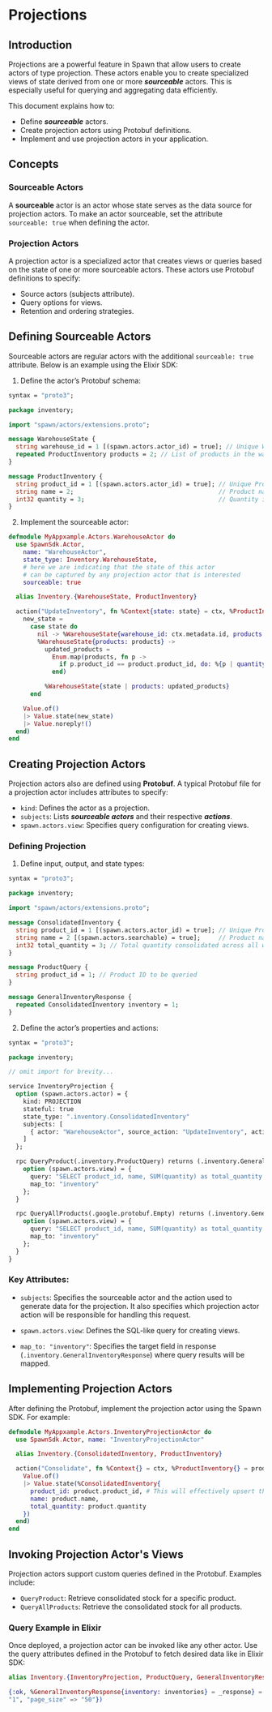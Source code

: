 # Projections

## Introduction

Projections are a powerful feature in Spawn that allow users to create actors of type projection. 
These actors enable you to create specialized views of state derived from one or more ***sourceable*** actors. This is especially useful for querying and aggregating data efficiently.

This document explains how to:

* Define ***sourceable*** actors.
* Create projection actors using Protobuf definitions.
* Implement and use projection actors in your application.

## Concepts

### Sourceable Actors

A **sourceable** actor is an actor whose state serves as the data source for projection actors. To make an actor sourceable, set the attribute `sourceable: true` when defining the actor.

### Projection Actors

A projection actor is a specialized actor that creates views or queries based on the state of one or more sourceable actors. These actors use Protobuf definitions to specify:

* Source actors (subjects attribute).
* Query options for views.
* Retention and ordering strategies.

## Defining Sourceable Actors

Sourceable actors are regular actors with the additional `sourceable: true` attribute. Below is an example using the Elixir SDK:

1. Define the actor’s Protobuf schema:

```protobuf
syntax = "proto3";

package inventory;

import "spawn/actors/extensions.proto";

message WarehouseState {
  string warehouse_id = 1 [(spawn.actors.actor_id) = true]; // Unique Warehouse ID
  repeated ProductInventory products = 2; // List of products in the warehouse (in a real case you probably wouldn't do this)
}

message ProductInventory {
  string product_id = 1 [(spawn.actors.actor_id) = true]; // Unique Product ID
  string name = 2;                                        // Product name
  int32 quantity = 3;                                     // Quantity in stock
}
```

2. Implement the sourceable actor:

```elixir
defmodule MyAppxample.Actors.WarehouseActor do
  use SpawnSdk.Actor,
    name: "WarehouseActor",
    state_type: Inventory.WarehouseState,
    # here we are indicating that the state of this actor 
    # can be captured by any projection actor that is interested
    sourceable: true 

  alias Inventory.{WarehouseState, ProductInventory}

  action("UpdateInventory", fn %Context{state: state} = ctx, %ProductInventory{} = product ->
    new_state =
      case state do
        nil -> %WarehouseState{warehouse_id: ctx.metadata.id, products: [product]}
        %WarehouseState{products: products} ->
          updated_products =
            Enum.map(products, fn p ->
              if p.product_id == product.product_id, do: %{p | quantity: product.quantity}, else: p
            end)

          %WarehouseState{state | products: updated_products}
      end

    Value.of()
    |> Value.state(new_state)
    |> Value.noreply!()
  end)
end
```

## Creating Projection Actors

Projection actors also are defined using **Protobuf**. A typical Protobuf file for a projection actor includes attributes to specify:

* `kind`: Defines the actor as a projection.
* `subjects`: Lists ***sourceable actors*** and their respective ***actions***.
* `spawn.actors.view`: Specifies query configuration for creating views.

### Defining Projection

1. Define input, output, and state types:

```protobuf
syntax = "proto3";

package inventory;

import "spawn/actors/extensions.proto";

message ConsolidatedInventory {
  string product_id = 1 [(spawn.actors.actor_id) = true]; // Unique Product ID
  string name = 2 [(spawn.actors.searchable) = true];     // Product name
  int32 total_quantity = 3; // Total quantity consolidated across all warehouses
}

message ProductQuery {
  string product_id = 1; // Product ID to be queried
}

message GeneralInventoryResponse {
  repeated ConsolidatedInventory inventory = 1;
}
```

2. Define the actor’s properties and actions:

```protobuf
syntax = "proto3";

package inventory;

// omit import for brevity...

service InventoryProjection {
  option (spawn.actors.actor) = {
    kind: PROJECTION
    stateful: true
    state_type: ".inventory.ConsolidatedInventory"
    subjects: [
      { actor: "WarehouseActor", source_action: "UpdateInventory", action: "Consolidate" }
    ]
  };

  rpc QueryProduct(.inventory.ProductQuery) returns (.inventory.GeneralInventoryResponse) {
    option (spawn.actors.view) = {
      query: "SELECT product_id, name, SUM(quantity) as total_quantity FROM projection_actor WHERE product_id = :product_id GROUP BY product_id, name"
      map_to: "inventory"
    };
  }

  rpc QueryAllProducts(.google.protobuf.Empty) returns (.inventory.GeneralInventoryResponse) {
    option (spawn.actors.view) = {
      query: "SELECT product_id, name, SUM(quantity) as total_quantity FROM projection_actor GROUP BY product_id, name"
      map_to: "inventory"
    };
  }
}
```

### Key Attributes:

* `subjects`: Specifies the sourceable actor and the action used to generate data for the projection. 
              It also specifies which projection actor action will be responsible for handling this request.

* `spawn.actors.view`: Defines the SQL-like query for creating views.

* `map_to: "inventory"`: Specifies the target field in response (`.inventory.GeneralInventoryResponse`) where query results will be mapped.

## Implementing Projection Actors

After defining the Protobuf, implement the projection actor using the Spawn SDK. For example:

```elixir
defmodule MyAppxample.Actors.InventoryProjectionActor do
  use SpawnSdk.Actor, name: "InventoryProjectionActor"

  alias Inventory.{ConsolidatedInventory, ProductInventory}

  action("Consolidate", fn %Context{} = ctx, %ProductInventory{} = product ->
    Value.of()
    |> Value.state(%ConsolidatedInventory{
      product_id: product.product_id, # This will effectively upsert the permanent storage by updating the quantity of each product by its product_id
      name: product.name,
      total_quantity: product.quantity
    })
  end)
end
```

## Invoking Projection Actor's Views

Projection actors support custom queries defined in the Protobuf. Examples include:

* `QueryProduct`: Retrieve consolidated stock for a specific product.
* `QueryAllProducts`: Retrieve the consolidated stock for all products.

### Query Example in Elixir

Once deployed, a projection actor can be invoked like any other actor. Use the query attributes defined in the Protobuf to fetch desired data like in Elixir SDK:

```elixir
alias Inventory.{InventoryProjection, ProductQuery, GeneralInventoryResponse}

{:ok, %GeneralInventoryResponse{inventory: inventories} = _response} = InventoryProjection.query_product(%ProductQuery{product_id: "some_id"}, metadata: %{"page" => 
"1", "page_size" => "50"})
```